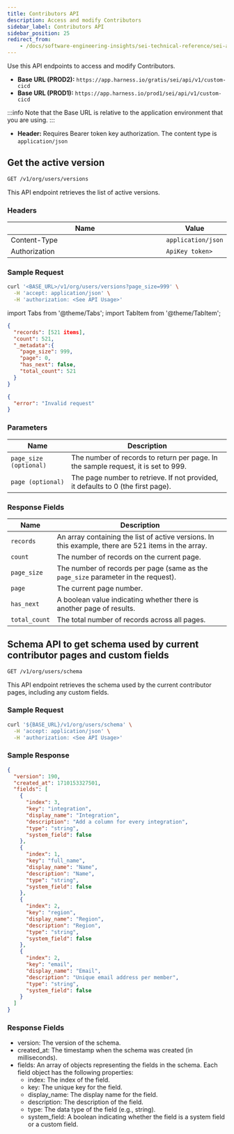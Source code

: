 ```yaml
---
title: Contributors API
description: Access and modify Contributors
sidebar_label: Contributors API
sidebar_position: 25
redirect_from:
    - /docs/software-engineering-insights/sei-technical-reference/sei-api-reference/sei-contributors-api
---
```


Use this API endpoints to access and modify Contributors.

* **Base URL (PROD2):** `https://app.harness.io/gratis/sei/api/v1/custom-cicd`
* **Base URL (PROD1):** `https://app.harness.io/prod1/sei/api/v1/custom-cicd`

:::info
Note that the Base URL is relative to the application environment that you are using.
:::

* **Header:** Requires Bearer token key authorization. The content type is `application/json`

## Get the active version

```bash
GET /v1/org/users/versions
```

This API endpoint retrieves the list of active versions.

### Headers

<table><thead><tr><th width="465">Name</th><th>Value</th></tr></thead><tbody><tr><td>Content-Type</td><td><code>application/json</code></td></tr><tr><td>Authorization</td><td><code>ApiKey token></code></td></tr></tbody></table>

### Sample Request

```bash
curl '<BASE_URL>/v1/org/users/versions?page_size=999' \
  -H 'accept: application/json' \
  -H 'authorization: <See API Usage>'
```

import Tabs from '@theme/Tabs';
import TabItem from '@theme/TabItem';

<Tabs>
  <TabItem value="200" label="200" default>

```json
{
  "records": [521 items],
  "count": 521,
  "_metadata":{
    "page_size": 999,
    "page": 0,
    "has_next": false,
    "total_count": 521
  }
}
```

</TabItem>
  <TabItem value="400" label="400">

```json
{
  "error": "Invalid request"
}
```

</TabItem>
</Tabs>

### Parameters

| Name                   | Description                                                                        |
| ---------------------- | ---------------------------------------------------------------------------------- |
| `page_size (optional)` | The number of records to return per page. In the sample request, it is set to 999. |
| `page (optional)`      | The page number to retrieve. If not provided, it defaults to 0 (the first page).   |

### Response Fields

| Name          | Description                                                                                         |
| ------------- | --------------------------------------------------------------------------------------------------- |
| `records`     | An array containing the list of active versions. In this example, there are 521 items in the array. |
| `count`       | The number of records on the current page.                                                          |
| `page_size`   | The number of records per page (same as the `page_size` parameter in the request).                  |
| `page`        | The current page number.                                                                            |
| `has_next`    |  A boolean value indicating whether there is another page of results.                               |
| `total_count` | The total number of records across all pages.                                                       |

## Schema API to get schema used by current contributor pages and custom fields

```bash
GET /v1/org/users/schema
```

This API endpoint retrieves the schema used by the current contributor pages, including any custom fields.

### Sample Request

```bash
curl '${BASE_URL}/v1/org/users/schema' \
  -H 'accept: application/json' \
  -H 'authorization: <See API Usage>'
```

### Sample Response

```json
{
  "version": 190,
  "created_at": 1710153327501,
  "fields": [
    {
      "index": 3,
      "key": "integration",
      "display_name": "Integration",
      "description": "Add a column for every integration",
      "type": "string",
      "system_field": false
    },
    {
      "index": 1,
      "key": "full_name",
      "display_name": "Name",
      "description": "Name",
      "type": "string",
      "system_field": false
    },
    {
      "index": 2,
      "key": "region",
      "display_name": "Region",
      "description": "Region",
      "type": "string",
      "system_field": false
    },
    {
      "index": 2,
      "key": "email",
      "display_name": "Email",
      "description": "Unique email address per member",
      "type": "string",
      "system_field": false
    }
  ]
}
```

### Response Fields

* version: The version of the schema. 
* created_at: The timestamp when the schema was created (in milliseconds). 
* fields: An array of objects representing the fields in the schema. Each field object has the following properties: 
  * index: The index of the field. 
  * key: The unique key for the field. 
  * display_name: The display name for the field. 
  * description: The description of the field. 
  * type: The data type of the field (e.g., string). 
  * system_field: A boolean indicating whether the field is a system field or a custom field.